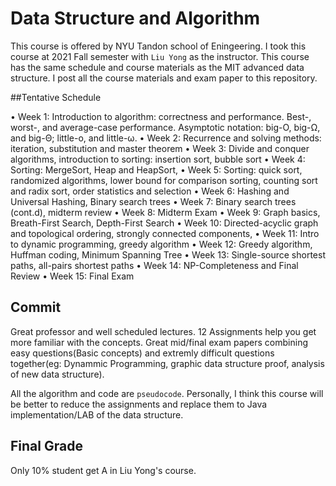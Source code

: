 # Data Structure and Algorithm

This course is offered by NYU Tandon school of Eningeering. I took this course at 2021 Fall semester with `Liu Yong` as the instructor. This course has the same schedule and course materials as the MIT advanced data structure. I post all the course materials and exam paper to this repository.



##Tentative Schedule 

• Week 1: Introduction to algorithm: correctness and performance. Best-, worst-,
and average-case performance. Asymptotic notation: big-O, big-Ω, and big-Θ;
little-o, and little-ω. 
• Week 2: Recurrence and solving methods: iteration, substitution and master
theorem
• Week 3: Divide and conquer algorithms, introduction to sorting: insertion sort,
bubble sort
• Week 4: Sorting: MergeSort, Heap and HeapSort, 
• Week 5: Sorting: quick sort, randomized algorithms, lower bound for comparison
sorting, counting sort and radix sort, order statistics and selection
• Week 6: Hashing and Universal Hashing, Binary search trees 
• Week 7: Binary search trees (cont.d), midterm review
• Week 8: Midterm Exam
• Week 9: Graph basics, Breath-First Search, Depth-First Search
• Week 10: Directed-acyclic graph and topological ordering, strongly connected
components, 
• Week 11: Intro to dynamic programming, greedy algorithm
• Week 12: Greedy algorithm, Huffman coding, Minimum Spanning Tree
• Week 13: Single-source shortest paths, all-pairs shortest paths
• Week 14: NP-Completeness and Final Review
• Week 15: Final Exam



## Commit

Great professor and well scheduled lectures. 12 Assignments help you get more familiar with the concepts. Great mid/final exam papers combining easy questions(Basic concepts) and extremly difficult questions together(eg: Dynammic Programming, graphic data structure proof, analysis of new data structure). 

All the algorithm and code are `pseudocode`. Personally, I think this course will be better to reduce the assignments and replace them to Java implementation/LAB of the data structure. 

## Final Grade 

Only 10% student get A in Liu Yong's course.